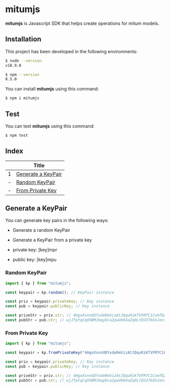 # mitumjs

__mitumjs__ is Javascript SDK that helps create operations for mitum models.

## Installation

This project has been developed in the following environments:

```sh
$ node --version
v18.9.0

$ npm --version
8.5.0
```

You can install __mitumjs__ using this command:

```sh
$ npm i mitumjs
```

## Test

You can test __mitumjs__ using this command:

```sh
$ npm test
```

## Index

||Title|
|---|---|
|1|[Generate a KeyPair](#generate-a-keypair)|
|-|[Random KeyPair](#random-keypair)|
|-|[From Private Key](#from-private-key)|

## Generate a KeyPair

You can generate key pairs in the following ways:

* Generate a random KeyPair
* Generate a KeyPair from a private key

* private key: [key]mpr
* public key: [key]mpu 

### Random KeyPair

```js
import { kp } from "mitumjs";

const keypair = kp.random(); // KeyPair instance

const priv = keypair.privateKey; // Key instance
const pub = keypair.publicKey; // Key instance

const priveStr = priv.str; // 4HgoXsnnUDYxdeRmVizAtJQquRiKfVFM7C1CxmfQZgfVmpr
const pubStr = pub.str; // wjJfptqCqXhBMJmqyDca2pwUb84aZq9LtEU37kGhJensmpu
```

### From Private Key

```js
import { kp } from "mitumjs";

const keypair = kp.fromPrivateKey("4HgoXsnnUDYxdeRmVizAtJQquRiKfVFM7C1CxmfQZgfVmpr"); // KeyPair instance

const priv = keypair.privateKey; // Key instance
const pub = keypair.publicKey; // Key instance

const priveStr = priv.str; // 4HgoXsnnUDYxdeRmVizAtJQquRiKfVFM7C1CxmfQZgfVmpr
const pubStr = pub.str; // wjJfptqCqXhBMJmqyDca2pwUb84aZq9LtEU37kGhJensmpu
```
